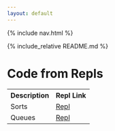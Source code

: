 ```yaml
---
layout: default
---
```

{% include nav.html %}

{% include_relative README.md %}


# Code from Repls
<table>
  <tr>
    <th>Description</th>
    <th>Repl Link</th>
  </tr>
  <tr>
    <td> Sorts </td>
    <td><a href="https://replit.com/@CrystalWidjaja/Sorts#src/MergeSort.java" target="_blank">Repl</a></td>
  <tr>
    <td> Queues </td>
    <td><a href="https://replit.com/@CrystalWidjaja/Queues#src/Menu.java" target="_blank">Repl</a></td>
</table>

